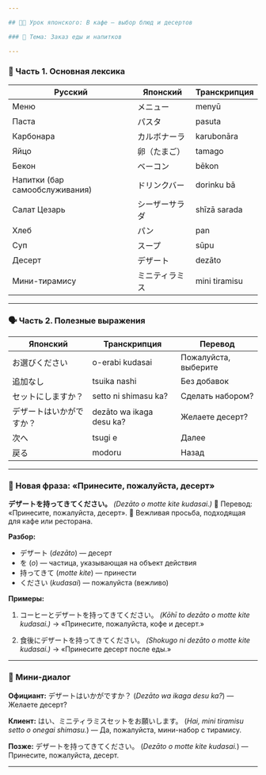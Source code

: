 ```yaml
---

## 🧑‍🏫 Урок японского: В кафе — выбор блюд и десертов

### 🎯 Тема: Заказ еды и напитков

---
```


### 🥢 Часть 1. Основная лексика

| Русский                        | Японский | Транскрипция  
| ------------------------------ | -------- | ------------- |
| Меню                           | メニュー     | menyū         |            |
| Паста                          | パスタ      | pasuta        |            |
| Карбонара                      | カルボナーラ   | karubonāra    |            |
| Яйцо                           | 卵（たまご）   | tamago        |            |
| Бекон                          | ベーコン     | bēkon         |            |
| Напитки (бар самообслуживания) | ドリンクバー   | dorinku bā    |            |
| Салат Цезарь                   | シーザーサラダ  | shīzā sarada  |            |
| Хлеб                           | パン       | pan           |            |
| Суп                            | スープ      | sūpu          |            |
| Десерт                         | デザート     | dezāto        |            |
| Мини-тирамису                  | ミニティラミス  | mini tiramisu |            |

---

### 🗣️ Часть 2. Полезные выражения

| Японский     | Транскрипция             | Перевод              |
| ------------ | ------------------------ | -------------------- |
| お選びください      | o-erabi kudasai          | Пожалуйста, выберите |
| 追加なし         | tsuika nashi             | Без добавок          |
| セットにしますか？    | setto ni shimasu ka?     | Сделать набором?     |
| デザートはいかがですか？ | dezāto wa ikaga desu ka? | Желаете десерт?      |
| 次へ           | tsugi e                  | Далее                |
| 戻る           | modoru                   | Назад                |

---

### 🍮 Новая фраза: «Принесите, пожалуйста, десерт»

**デザートを持ってきてください。**
*(Dezāto o motte kite kudasai.)*
🔹 Перевод: «Принесите, пожалуйста, десерт».
🔸 Вежливая просьба, подходящая для кафе или ресторана.

**Разбор:**

* デザート (*dezāto*) — десерт
* を (*o*) — частица, указывающая на объект действия
* 持ってきて (*motte kite*) — принести
* ください (*kudasai*) — пожалуйста (вежливо)

**Примеры:**

1. コーヒーとデザートを持ってきてください。
   *(Kōhī to dezāto o motte kite kudasai.)*
   → «Принесите, пожалуйста, кофе и десерт.»

2. 食後にデザートを持ってきてください。
   *(Shokugo ni dezāto o motte kite kudasai.)*
   → «Принесите десерт после еды.»

---

### 🧩 Мини-диалог

**Официант:**
デザートはいかがですか？
(*Dezāto wa ikaga desu ka?*)
— Желаете десерт?

**Клиент:**
はい、ミニティラミスセットをお願いします。
(*Hai, mini tiramisu setto o onegai shimasu.*)
— Да, пожалуйста, мини-набор с тирамису.

**Позже:**
デザートを持ってきてください。
(*Dezāto o motte kite kudasai.*)
— Принесите, пожалуйста, десерт.

---

